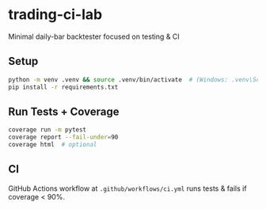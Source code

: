 # trading-ci-lab

Minimal daily-bar backtester focused on testing & CI

## Setup
```bash
python -m venv .venv && source .venv/bin/activate  # (Windows: .venv\Scripts\activate)
pip install -r requirements.txt
```

## Run Tests + Coverage
```bash
coverage run -m pytest
coverage report --fail-under=90
coverage html  # optional
```

## CI
GitHub Actions workflow at `.github/workflows/ci.yml` runs tests & fails if coverage < 90%.
